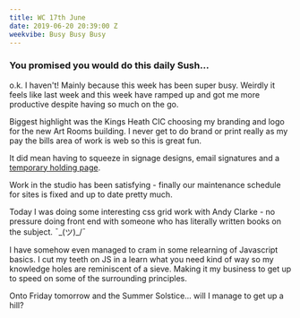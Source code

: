 ```yaml
---
title: WC 17th June
date: 2019-06-20 20:39:00 Z
weekvibe: Busy Busy Busy
---
```


### You promised you would do this daily Sush...

o.k. I haven't! Mainly because this week has been super busy. Weirdly it feels like last week and this week have ramped up and got me more productive despite having so much on the go.

Biggest highlight was the Kings Heath CIC choosing my branding and logo for the new Art Rooms building. I never get to do brand or print really as my pay the bills area of work is web so this is great fun.

It did mean having to squeeze in signage designs, email signatures and a [temporary holding page](https://www.artroomskh.co.uk).

Work in the studio has been satisfying - finally our maintenance schedule for sites is fixed and up to date pretty much.

Today I was doing some interesting css grid work with Andy Clarke - no pressure doing front end with someone who has literally written books on the subject. ¯\_(ツ)_/¯

I have somehow even managed to cram in some relearning of Javascript basics. I cut my teeth on JS in a learn what you need kind of way so my knowledge holes are reminiscent of a sieve. Making it my business to get up to speed on some of the surrounding principles.

Onto Friday tomorrow and the Summer Solstice... will I manage to get up a hill?
